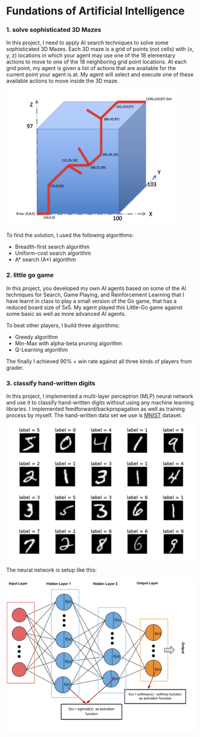 # Fundations of Artificial Intelligence

### 1. solve sophisticated 3D Mazes

In this project, I need to apply AI search techniques to solve some sophisticated 3D Mazes. Each 3D maze is a grid of points (not cells) with (x, y, z) locations in which your agent may use one of the 18 elementary actions to move to one of the 18 neighboring grid point locations. At each grid point, my agent is given a list of actions that are available for the current point your agent is at. My agent will select and execute one of these available actions to move inside the 3D maze.

![**3D Maze Configuration: grids world that contains travelable actions**](maze2.jpg)

To find the solution, I used the following algorithms:
- Breadth-first search algorithm
- Uniform-cost search algorithm
- A* search (A*) algorithm

### 2. little go game

In this project, you developed my own AI agents based on some of the AI techniques for Search, Game Playing, and Reinforcement Learning that I have learnt in class to play a small version of the Go game, that has a reduced board size of 5x5. My agent played this Little-Go game against some basic as well as more advanced AI agents. 

To beat other players, I build three algorithms:

- Greedy algorithm
- Min-Max with alpha-beta pruning algorithm
- Q-Learning algorithm

The finally I achieved 90% + win rate against all three kinds of players from grader.

### 3. classify hand-written digits

In this project, I implemented a multi-layer perceptron (MLP) neural network and use it to classify hand-written digits without using any machine learning libraries. I implemented feedforward/backpropagation as well as training process by myself. The hand-written data set we use is [MNIST](http://yann.lecun.com/exdb/mnist/) dataset.

![Figure1](Figure1.jpg)

The neural network is setup like this:

![Figure2](Figure2.png)

